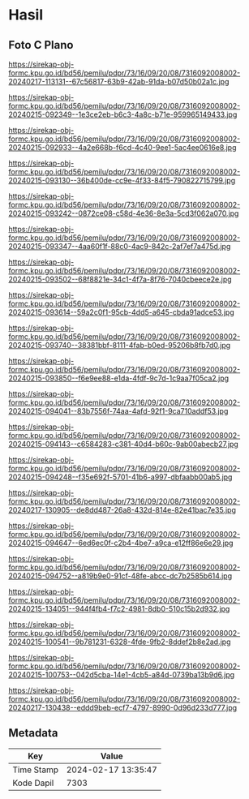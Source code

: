 # Hasil

## Foto C Plano

https://sirekap-obj-formc.kpu.go.id/bd56/pemilu/pdpr/73/16/09/20/08/7316092008002-20240217-113131--67c56817-63b9-42ab-91da-b07d50b02a1c.jpg

https://sirekap-obj-formc.kpu.go.id/bd56/pemilu/pdpr/73/16/09/20/08/7316092008002-20240215-092349--1e3ce2eb-b6c3-4a8c-b71e-959965149433.jpg

https://sirekap-obj-formc.kpu.go.id/bd56/pemilu/pdpr/73/16/09/20/08/7316092008002-20240215-092933--4a2e668b-f6cd-4c40-9ee1-5ac4ee0616e8.jpg

https://sirekap-obj-formc.kpu.go.id/bd56/pemilu/pdpr/73/16/09/20/08/7316092008002-20240215-093130--36b400de-cc9e-4f33-84f5-790822715799.jpg

https://sirekap-obj-formc.kpu.go.id/bd56/pemilu/pdpr/73/16/09/20/08/7316092008002-20240215-093242--0872ce08-c58d-4e36-8e3a-5cd3f062a070.jpg

https://sirekap-obj-formc.kpu.go.id/bd56/pemilu/pdpr/73/16/09/20/08/7316092008002-20240215-093347--4aa60f1f-88c0-4ac9-842c-2af7ef7a475d.jpg

https://sirekap-obj-formc.kpu.go.id/bd56/pemilu/pdpr/73/16/09/20/08/7316092008002-20240215-093502--68f8821e-34c1-4f7a-8f76-7040cbeece2e.jpg

https://sirekap-obj-formc.kpu.go.id/bd56/pemilu/pdpr/73/16/09/20/08/7316092008002-20240215-093614--59a2c0f1-95cb-4dd5-a645-cbda91adce53.jpg

https://sirekap-obj-formc.kpu.go.id/bd56/pemilu/pdpr/73/16/09/20/08/7316092008002-20240215-093740--38381bbf-8111-4fab-b0ed-95206b8fb7d0.jpg

https://sirekap-obj-formc.kpu.go.id/bd56/pemilu/pdpr/73/16/09/20/08/7316092008002-20240215-093850--f6e9ee88-e1da-4fdf-9c7d-1c9aa7f05ca2.jpg

https://sirekap-obj-formc.kpu.go.id/bd56/pemilu/pdpr/73/16/09/20/08/7316092008002-20240215-094041--83b7556f-74aa-4afd-92f1-9ca710addf53.jpg

https://sirekap-obj-formc.kpu.go.id/bd56/pemilu/pdpr/73/16/09/20/08/7316092008002-20240215-094143--c6584283-c381-40d4-b60c-9ab00abecb27.jpg

https://sirekap-obj-formc.kpu.go.id/bd56/pemilu/pdpr/73/16/09/20/08/7316092008002-20240215-094248--f35e692f-5701-41b6-a997-dbfaabb00ab5.jpg

https://sirekap-obj-formc.kpu.go.id/bd56/pemilu/pdpr/73/16/09/20/08/7316092008002-20240217-130905--de8dd487-26a8-432d-814e-82e41bac7e35.jpg

https://sirekap-obj-formc.kpu.go.id/bd56/pemilu/pdpr/73/16/09/20/08/7316092008002-20240215-094647--6ed6ec0f-c2b4-4be7-a9ca-e12ff86e6e29.jpg

https://sirekap-obj-formc.kpu.go.id/bd56/pemilu/pdpr/73/16/09/20/08/7316092008002-20240215-094752--a819b9e0-91cf-48fe-abcc-dc7b2585b614.jpg

https://sirekap-obj-formc.kpu.go.id/bd56/pemilu/pdpr/73/16/09/20/08/7316092008002-20240215-134051--944f4fb4-f7c2-4981-8db0-510c15b2d932.jpg

https://sirekap-obj-formc.kpu.go.id/bd56/pemilu/pdpr/73/16/09/20/08/7316092008002-20240215-100541--9b781231-6328-4fde-9fb2-8ddef2b8e2ad.jpg

https://sirekap-obj-formc.kpu.go.id/bd56/pemilu/pdpr/73/16/09/20/08/7316092008002-20240215-100753--042d5cba-14e1-4cb5-a84d-0739ba13b9d6.jpg

https://sirekap-obj-formc.kpu.go.id/bd56/pemilu/pdpr/73/16/09/20/08/7316092008002-20240217-130438--eddd9beb-ecf7-4797-8990-0d96d233d777.jpg


## Metadata

| Key        | Value               |
| ---------- | ------------------- |
| Time Stamp | 2024-02-17 13:35:47 |
| Kode Dapil | 7303                |



